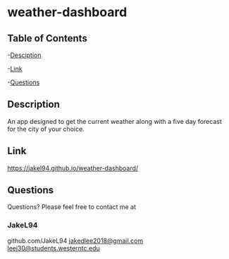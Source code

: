 # weather-dashboard

## Table of Contents

-[Desciption](#Desciption)

-[Link](#Link)

-[Questions](#Questions)

## Description
An app designed to get the current weather along with a five day forecast for the city of your choice.

## Link
https://jakel94.github.io/weather-dashboard/

## Questions
Questions? Please feel free to contact me at
### JakeL94
github.com/JakeL94
jakedlee2018@gmail.com
leej30@students.westerntc.edu
